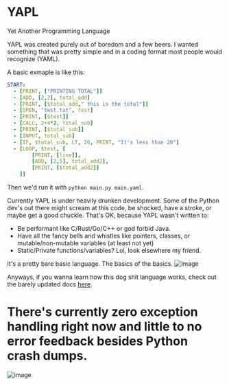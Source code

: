 # YAPL
Yet Another Programming Language

YAPL was created purely out of boredom and a few beers. I wanted something that was pretty simple and in a coding format most people would recognize (YAML).

A basic exmaple is like this:
```yaml
START:
  - [PRINT, ["PRINTING TOTAL"]]
  - [ADD, [2,2], total_add]
  - [PRINT, [$total_add," this is the total"]]
  - [OPEN, "test.txt", test]
  - [PRINT, [$test]]
  - [CALC, 2+4*2, total_sub]
  - [PRINT, [$total_sub]]
  - [INPUT, total_sub]
  - [IF, $total_sub, LT, 20, PRINT, "It's less than 20"]
  - [LOOP, $test, [
        [PRINT, [line]],
        [ADD, [2,5], total_add2],
        [PRINT, [$total_add2]]
    ]]
```

Then we'd run it with `python main.py main.yaml`. 

Currently YAPL is under heavily drunken development. Some of the Python dev's out there might scream at this code, be shocked, have a stroke, or maybe get a good chuckle. That's OK, because YAPL wasn't written to:

* Be performant like C/Rust/Go/C++ or god forbid Java.
* Have all the fancy bells and whistles like pointers, classes, or mutable/non-mutable variables (at least not yet)
* Static/Private functions/variables? Lol, look elsewhere my friend.

It's a pretty bare basic language. The basics of the basics.
![image](https://github.com/Beheadedstraw/YAPL/assets/5951719/4ea36513-d4b3-4d00-ba1f-6ec72ffdf8f9)


Anyways, if you wanna learn how this dog shit language works, check out the barely updated docs [here](https://github.com/Beheadedstraw/YAPL/wiki).

# There's currently zero exception handling right now and little to no error feedback besides Python crash dumps.
![image](https://github.com/Beheadedstraw/YAPL/assets/5951719/64fec37c-4ccc-440a-b1d5-f0f92c416f1d)


